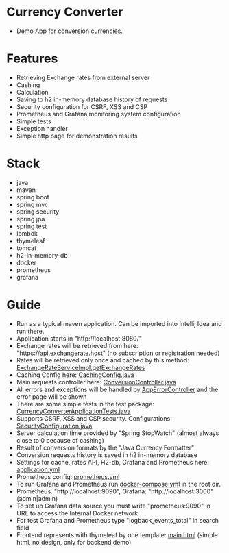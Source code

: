 # Currency Converter

- Demo App for conversion currencies.

# Features

- Retrieving Exchange rates from external server
- Cashing
- Calculation
- Saving to h2 in-memory database history of requests
- Security configuration for CSRF, XSS and CSP
- Prometheus and Grafana monitoring system configuration
- Simple tests
- Exception handler
- Simple http page for demonstration results

# Stack

- java
- maven
- spring boot
- spring mvc
- spring security
- spring jpa
- spring test
- lombok
- thymeleaf
- tomcat
- h2-in-memory-db
- docker
- prometheus
- grafana

# Guide

- Run as a typical maven application. Can be imported into Intellij Idea and run there.
- Application starts in "http://localhost:8080/"
- Exchange rates will be retrieved from here: "https://api.exchangerate.host" (no subscription or registration needed)
- Rates will be retrieved only once and cached by this method: [ExchangeRateServiceImpl.getExchangeRates](
  src/main/java/com/assignment/currency_converter/service/exchange/rate/ExchangeRateServiceImpl.java)
- Caching Config here: [CachingConfig.java](src/main/java/com/assignment/currency_converter/config/CachingConfig.java)
- Main requests controller here: [ConversionController.java](src/main/java/com/assignment/currency_converter/controller/ConversionController.java)
- All errors and exceptions will be handled by [AppErrorController](src/main/java/com/assignment/currency_converter/controller/AppErrorController.java) and the error page will be shown
- There are some simple tests in the test package: [CurrencyConverterApplicationTests.java](src/test/java/com/assignment/currency_converter/CurrencyConverterApplicationTests.java)
- Supports CSRF, XSS and CSP security. Configurations: [SecurityConfiguration.java](src/main/java/com/assignment/currency_converter/config/SecurityConfiguration.java)
- Server calculation time provided by "Spring StopWatch" (almost always close to 0 because of cashing)
- Result of conversion formats by the "Java Currency Formatter"
- Conversion requests history is saved in h2 in-memory database
- Settings for cache, rates API, H2-db, Grafana and Prometheus here: [application.yml](src/main/resources/application.yml)
- Prometheus config: [prometheus.yml](data/prometheus/config/prometheus.yml)
- To run Grafana and Prometheus run [docker-compose.yml](docker-compose.yml) in the root dir.
- Prometheus: "http://localhost:9090", Grafana: "http://localhost:3000" (admin|admin)
- To set up Grafana data source you must write "prometheus:9090" in URL to access the Internal Docker network
- For test Grafana and Prometheus type "logback_events_total" in search field
- Frontend represents with thymeleaf by one template: [main.html](src/main/resources/templates/main.html) (simple html, no design,
  only for backend demo)
